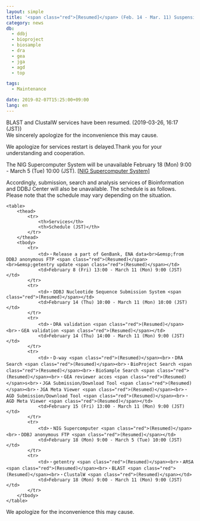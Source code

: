 ```yaml
---
layout: simple
title: '<span class="red">[Resumed]</span> (Feb. 14 - Mar. 11) Suspension of the services due to the NIG Supercomputer replacement'
category: news
db:
  - ddbj
  - bioproject
  - biosample
  - dra
  - gea
  - jga
  - agd
  - top

tags:
  - Maintenance

date: 2019-02-07T15:25:00+09:00
lang: en
---
```


<p><span class="red">BLAST and ClustalW services have been resumed. (2019-03-26, 16:17 (JST))<br>We sincerely apologize for the inconvenience this may cause.</span></p>

<p class="red">We apologize for services restart is delayed.Thank you for your understanding and cooperation.</p>

<p>The NIG Supercomputer System will be unavailable February 18 (Mon) 9:00 - March 5 (Tue) 10:00 (JST). <a href="https://sc.ddbj.nig.ac.jp/en?set_language=en">[NIG Supercomputer System]</a></p>

<p>Accordingly, submission, search and analysis services of Bioinformation and DDBJ Center will also be unavailable. The schedule is as follows. Please note that the schedule may vary depending on the situation.</p>
<div class="main_table format">

    <table>
        <thead>
            <tr>
                <th>Services</th>
                <th>Schedule (JST)</th>
            </tr>
        </thead>
        <tbody>
            <tr>
                <td>・Release a part of GenBank, ENA data<br>&emsp;from DDBJ anonymous FTP <span class="red">(Resumed)</span><br>&emsp;getentry update <span class="red">(Resumed)</span></td>
                <td>February 8 (Fri) 13:00 - March 11 (Mon) 9:00 (JST)</td>
            </tr>
            <tr>
                <td>・DDBJ Nucleotide Sequence Submission System <span class="red">(Resumed)</span></td>
                <td>February 14 (Thu) 10:00 - March 11 (Mon) 10:00 (JST)</td>
            </tr>
            <tr>
                <td>・DRA validation <span class="red">(Resumed)</span><br>・GEA validation <span class="red">(Resumed)</span></td>
                <td>February 14 (Thu) 14:00 - March 11 (Mon) 9:00 (JST)</td>
            </tr>
            <tr>
                <td>・D-way <span class="red">(Resumed)</span><br>・DRA Search <span class="red">(Resumed)</span><br>・BioProject Search <span class="red">(Resumed)</span><br>・BioSample Search <span class="red">(Resumed)</span><br>・GEA reviewer acces <span class="red">(Resumed)</span>s<br>・JGA Submission/Download Tool <span class="red">(Resumed)</span><br>・JGA Meta Viewer <span class="red">(Resumed)</span><br>・AGD Submission/Download Tool <span class="red">(Resumed)</span><br>・AGD Meta Viewer <span class="red">(Resumed)</span></td>
                <td>February 15 (Fri) 13:00 - March 11 (Mon) 9:00 (JST)</td>
            </tr>
            <tr>
                <td>・NIG Supercomputer <span class="red">(Resumed)</span><br>・DDBJ anonymous FTP <span class="red">(Resumed)</span></td>
                <td>February 18 (Mon) 9:00 - March 5 (Tue) 10:00 (JST)</td>
            </tr>
            <tr>
                <td>・getentry <span class="red">(Resumed)</span><br>・ARSA <span class="red">(Resumed)</span><br>・BLAST <span class="red">(Resumed)</span><br>・ClustalW <span class="red">(Resumed)</span></td>
                <td>February 18 (Mon) 9:00 - March 11 (Mon) 9:00 (JST)</td>
            </tr>
        </tbody>
    </table>
</div>

<p>We apologize for the inconvenience this may cause.</p>
